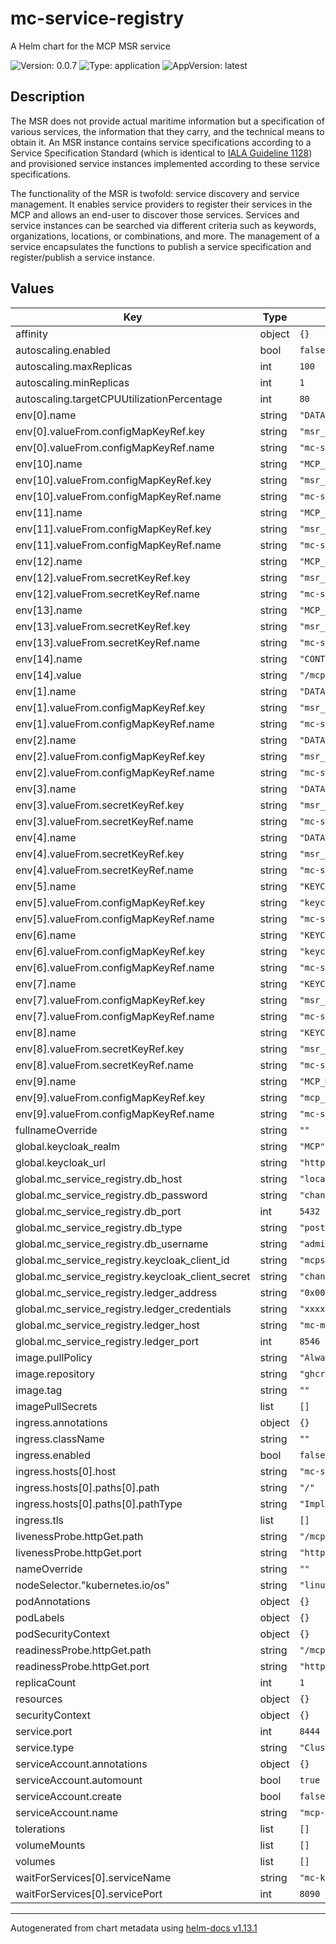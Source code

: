 # mc-service-registry

A Helm chart for the MCP MSR service

![Version: 0.0.7](https://img.shields.io/badge/Version-0.0.7-informational?style=flat-square) ![Type: application](https://img.shields.io/badge/Type-application-informational?style=flat-square) ![AppVersion: latest](https://img.shields.io/badge/AppVersion-latest-informational?style=flat-square)

## Description
The MSR does not provide actual maritime information but a specification of
various services, the information that they carry, and the technical means to
obtain it. An MSR instance contains service specifications according to a
Service Specification Standard (which is identical to
[IALA Guideline 1128](https://www.iala-aism.org/product/g1128/)) and
provisioned service instances implemented according to these service
specifications.

The functionality of the MSR is twofold: service discovery and service
management. It enables service providers to register their services in the MCP
and allows an end-user to discover those services. Services and service
instances can be searched via different criteria such as keywords,
organizations, locations, or combinations, and more. The management of a service
encapsulates the functions to publish a service specification and
register/publish a service instance.

## Values

| Key | Type | Default | Description |
|-----|------|---------|-------------|
| affinity | object | `{}` |  |
| autoscaling.enabled | bool | `false` |  |
| autoscaling.maxReplicas | int | `100` |  |
| autoscaling.minReplicas | int | `1` |  |
| autoscaling.targetCPUUtilizationPercentage | int | `80` |  |
| env[0].name | string | `"DATABASE_SERVER_TYPE"` |  |
| env[0].valueFrom.configMapKeyRef.key | string | `"msr_database_type"` |  |
| env[0].valueFrom.configMapKeyRef.name | string | `"mc-service-registry-config"` |  |
| env[10].name | string | `"MCP_LEDGER_HOST"` |  |
| env[10].valueFrom.configMapKeyRef.key | string | `"msr_ledger_host"` |  |
| env[10].valueFrom.configMapKeyRef.name | string | `"mc-service-registry-config"` |  |
| env[11].name | string | `"MCP_LEDGER_PORT"` |  |
| env[11].valueFrom.configMapKeyRef.key | string | `"msr_ledger_port"` |  |
| env[11].valueFrom.configMapKeyRef.name | string | `"mc-service-registry-config"` |  |
| env[12].name | string | `"MCP_LEDGER_ADDRESS"` |  |
| env[12].valueFrom.secretKeyRef.key | string | `"msr_ledger_address"` |  |
| env[12].valueFrom.secretKeyRef.name | string | `"mc-service-registry-secrets"` |  |
| env[13].name | string | `"MCP_LEDGER_CREDENTIALS"` |  |
| env[13].valueFrom.secretKeyRef.key | string | `"msr_ledger_credentials"` |  |
| env[13].valueFrom.secretKeyRef.name | string | `"mc-service-registry-secrets"` |  |
| env[14].name | string | `"CONTEXT_PATH"` |  |
| env[14].value | string | `"/mcp/msr"` |  |
| env[1].name | string | `"DATABASE_SERVER_HOST"` |  |
| env[1].valueFrom.configMapKeyRef.key | string | `"msr_database_host"` |  |
| env[1].valueFrom.configMapKeyRef.name | string | `"mc-service-registry-config"` |  |
| env[2].name | string | `"DATABASE_SERVER_PORT"` |  |
| env[2].valueFrom.configMapKeyRef.key | string | `"msr_database_port"` |  |
| env[2].valueFrom.configMapKeyRef.name | string | `"mc-service-registry-config"` |  |
| env[3].name | string | `"DATABASE_USERNAME"` |  |
| env[3].valueFrom.secretKeyRef.key | string | `"msr_database_username"` |  |
| env[3].valueFrom.secretKeyRef.name | string | `"mc-service-registry-secrets"` |  |
| env[4].name | string | `"DATABASE_PASSWORD"` |  |
| env[4].valueFrom.secretKeyRef.key | string | `"msr_database_password"` |  |
| env[4].valueFrom.secretKeyRef.name | string | `"mc-service-registry-secrets"` |  |
| env[5].name | string | `"KEYCLOAK_SERVER_URL"` |  |
| env[5].valueFrom.configMapKeyRef.key | string | `"keycloak_url"` |  |
| env[5].valueFrom.configMapKeyRef.name | string | `"mc-service-registry-config"` |  |
| env[6].name | string | `"KEYCLOAK_CLIENT_REALM"` |  |
| env[6].valueFrom.configMapKeyRef.key | string | `"keycloak_realm"` |  |
| env[6].valueFrom.configMapKeyRef.name | string | `"mc-service-registry-config"` |  |
| env[7].name | string | `"KEYCLOAK_CLIENT_ID"` |  |
| env[7].valueFrom.configMapKeyRef.key | string | `"msr_keycloak_client_id"` |  |
| env[7].valueFrom.configMapKeyRef.name | string | `"mc-service-registry-config"` |  |
| env[8].name | string | `"KEYCLOAK_CLIENT_SECRET"` |  |
| env[8].valueFrom.secretKeyRef.key | string | `"msr_keycloak_client_secret"` |  |
| env[8].valueFrom.secretKeyRef.name | string | `"mc-service-registry-secrets"` |  |
| env[9].name | string | `"MCP_MIR_URL"` |  |
| env[9].valueFrom.configMapKeyRef.key | string | `"mcp_identity_registry_api_url"` |  |
| env[9].valueFrom.configMapKeyRef.name | string | `"mc-service-registry-config"` |  |
| fullnameOverride | string | `""` |  |
| global.keycloak_realm | string | `"MCP"` |  |
| global.keycloak_url | string | `"http://localhost/mcp"` |  |
| global.mc_service_registry.db_host | string | `"localhost"` |  |
| global.mc_service_registry.db_password | string | `"changeit"` |  |
| global.mc_service_registry.db_port | int | `5432` |  |
| global.mc_service_registry.db_type | string | `"postgresql"` |  |
| global.mc_service_registry.db_username | string | `"admin"` |  |
| global.mc_service_registry.keycloak_client_id | string | `"mcpsvreg"` |  |
| global.mc_service_registry.keycloak_client_secret | string | `"changeit"` |  |
| global.mc_service_registry.ledger_address | string | `"0x000000000000000000000000000000000000000"` |  |
| global.mc_service_registry.ledger_credentials | string | `"xxxxxxxxxxxxxxxxxxxxxxxxxxxxxxxxxxxxxxxxxxxxxxxxxxxxxxxxxxxxxxxx"` |  |
| global.mc_service_registry.ledger_host | string | `"mc-msr-ledger.mcp"` |  |
| global.mc_service_registry.ledger_port | int | `8546` |  |
| image.pullPolicy | string | `"Always"` |  |
| image.repository | string | `"ghcr.io/maritimeconnectivity/serviceregistry"` |  |
| image.tag | string | `""` |  |
| imagePullSecrets | list | `[]` |  |
| ingress.annotations | object | `{}` |  |
| ingress.className | string | `""` |  |
| ingress.enabled | bool | `false` |  |
| ingress.hosts[0].host | string | `"mc-service-registry.local"` |  |
| ingress.hosts[0].paths[0].path | string | `"/"` |  |
| ingress.hosts[0].paths[0].pathType | string | `"ImplementationSpecific"` |  |
| ingress.tls | list | `[]` |  |
| livenessProbe.httpGet.path | string | `"/mcp/msr/actuator/health/liveness"` |  |
| livenessProbe.httpGet.port | string | `"http"` |  |
| nameOverride | string | `""` |  |
| nodeSelector."kubernetes.io/os" | string | `"linux"` |  |
| podAnnotations | object | `{}` |  |
| podLabels | object | `{}` |  |
| podSecurityContext | object | `{}` |  |
| readinessProbe.httpGet.path | string | `"/mcp/msr/actuator/health/readiness"` |  |
| readinessProbe.httpGet.port | string | `"http"` |  |
| replicaCount | int | `1` |  |
| resources | object | `{}` |  |
| securityContext | object | `{}` |  |
| service.port | int | `8444` |  |
| service.type | string | `"ClusterIP"` |  |
| serviceAccount.annotations | object | `{}` |  |
| serviceAccount.automount | bool | `true` |  |
| serviceAccount.create | bool | `false` |  |
| serviceAccount.name | string | `"mcp-admin"` |  |
| tolerations | list | `[]` |  |
| volumeMounts | list | `[]` |  |
| volumes | list | `[]` |  |
| waitForServices[0].serviceName | string | `"mc-keycloak"` |  |
| waitForServices[0].servicePort | int | `8090` |  |

----------------------------------------------
Autogenerated from chart metadata using [helm-docs v1.13.1](https://github.com/norwoodj/helm-docs/releases/v1.13.1)